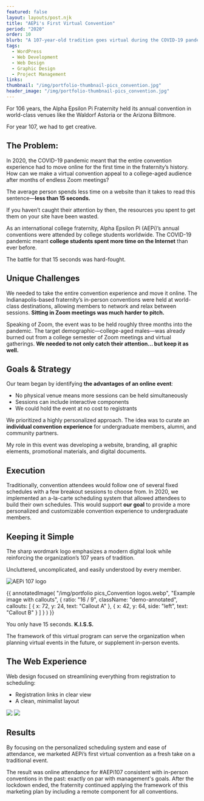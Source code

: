```yaml
---
featured: false
layout: layouts/post.njk
title: "AEPi's First Virtual Convention"
period: "2020"
order: 10
blurb: "A 107-year-old tradition goes virtual during the COVID-19 pandemic."
tags:
  - WordPress
  - Web Development
  - Web Design
  - Graphic Design
  - Project Management
links:
thumbnail: "/img/portfolio-thumbnail-pics_convention.jpg"
header_image: "/img/portfolio-thumbnail-pics_convention.jpg"
---
```


For 106 years, the Alpha Epsilon Pi Fraternity held its annual convention in world-class venues like the Waldorf Astoria or the Arizona Biltmore.

For year 107, we had to get creative.

## The Problem:

In 2020, the COVID-19 pandemic meant that the entire convention experience had to move online for the first time in the fraternity’s history. How can we make a virtual convention appeal to a college-aged audience after months of endless Zoom meetings?

The average person spends less time on a website than it takes to read this sentence—**less than 15 seconds.**

If you haven’t caught their attention by then, the resources you spent to get them on your site have been wasted.

As an international college fraternity, Alpha Epsilon Pi (AEPi)’s annual conventions were attended by college students worldwide. The COVID-19 pandemic meant **college students spent more time on the Internet** than ever before.

The battle for that 15 seconds was hard-fought.

## Unique Challenges

We needed to take the entire convention experience and move it online. The Indianapolis-based fraternity’s in-person conventions were held at world-class destinations, allowing members to network and relax between sessions. **Sitting in Zoom meetings was much harder to pitch.**

Speaking of Zoom, the event was to be held roughly three months into the pandemic. The target demographic—college-aged males—was already burned out from a college semester of Zoom meetings and virtual gatherings. **We needed to not only catch their attention… but keep it as well.**

## Goals & Strategy

Our team began by identifying **the advantages of an online event**:

*   No physical venue means more sessions can be held simultaneously
*   Sessions can include interactive components
*   We could hold the event at no cost to registrants
    

We prioritized a highly personalized approach. The idea was to curate an **individual convention experience** for undergraduate members, alumni, and community partners.

My role in this event was developing a website, branding, all graphic elements, promotional materials, and digital documents.

## Execution

Traditionally, convention attendees would follow one of several fixed schedules with a few breakout sessions to choose from. In 2020, we implemented an a-la-carte scheduling system that allowed attendees to build their own schedules. This would support **our goal** to provide a more personalized and customizable convention experience to undergraduate members.

## Keeping it Simple

The sharp wordmark logo emphasizes a modern digital look while reinforcing the organization’s 107 years of tradition.

Uncluttered, uncomplicated, and easily understood by every member.

![AEPi 107 logo](</img/portfolio pics_Convention logos.webp>)

<div>
{{ annotatedImage(
  "/img/portfolio pics_Convention logos.webp",
  "Example image with callouts",
  {
    ratio: "16 / 9",
    className: "demo-annotated",
    callouts: [
      { x: 72, y: 24, text: "Callout A" },
      { x: 42, y: 64, side: "left", text: "Callout B" }
    ]
  }
) }}
</div>

You only have 15 seconds. **K.I.S.S.**

The framework of this virtual program can serve the organization when planning virtual events in the future, or supplement in-person events.

## The Web Experience

Web design focused on streamlining everything from registration to scheduling:

*   Registration links in clear view
*   A clean, minimalist layout 

![](/img/conventionfaq2.webp)
![](/img/aepiconventionhome.webp)

## Results

By focusing on the personalized scheduling system and ease of attendance, we marketed AEPi’s first virtual convention as a fresh take on a traditional event.

The result was online attendance for #AEPi107 consistent with in-person conventions in the past: exactly on par with management's goals. After the lockdown ended, the fraternity continued applying the framework of this marketing plan by including a remote component for all conventions.